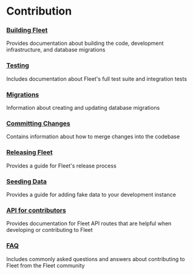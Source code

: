 # Contribution

### [Building Fleet](./01-Building-Fleet.md) 
Provides documentation about building the code, development infrastructure, and database migrations

### [Testing](./02-Testing.md) 
Includes documentation about Fleet's full test suite and integration tests

### [Migrations](./03-Migrations.md)
Information about creating and updating database migrations

### [Committing Changes](./04-Committing-Changes.md) 
Contains information about how to merge changes into the codebase

### [Releasing Fleet](./05-Releasing-Fleet.md) 
Provides a guide for Fleet's release process

### [Seeding Data](./06-Seeding-Data.md) 
Provides a guide for adding fake data to your development instance

### [API for contributors](./07-API-for-contributors.md) 
Provides documentation for Fleet API routes that are helpful when developing or contributing to Fleet

### [FAQ](./FAQ.md) 
Includes commonly asked questions and answers about contributing to Fleet from the Fleet community
